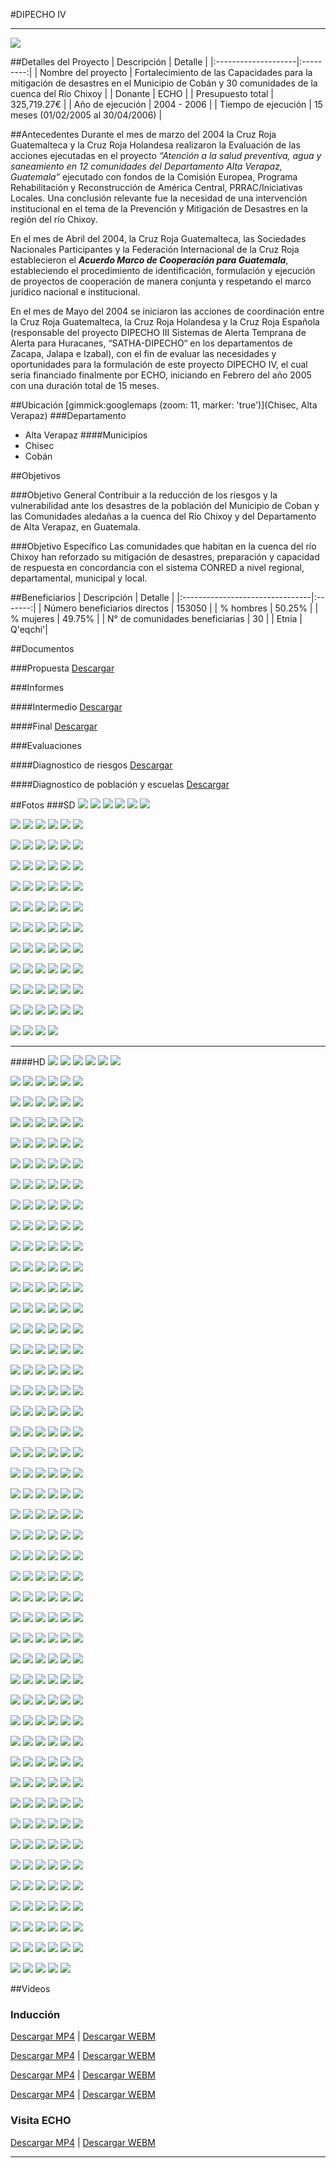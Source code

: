 #DIPECHO IV
- - - - - - - - - - - - - - - - - - - - - - - - - - - - - - - - - - -

![](p04-dipecho4/dipecho_iv-portada-organizacion_capacitacion.jpg)

##Detalles del Proyecto
| Descripción         | Detalle   |
|:--------------------|:---------:|
| Nombre del proyecto | Fortalecimiento de las Capacidades para la mitigación de desastres en el Municipio de Cobán y 30 comunidades de la cuenca del Río Chixoy  |
| Donante             | ECHO |
| Presupuesto total   | 325,719.27€ |
| Año de ejecución    | 2004 - 2006 |
| Tiempo de ejecución | 15 meses (01/02/2005 al 30/04/2006) |


##Antecedentes 
Durante el mes de marzo del 2004 la Cruz Roja Guatemalteca y la Cruz Roja Holandesa realizaron la Evaluación de las acciones ejecutadas en el proyecto *“Atención a la salud preventiva, agua y saneamiento en 12 comunidades del Departamento Alta Verapaz, Guatemala”* ejecutado con fondos de la Comisión Europea, Programa Rehabilitación y Reconstrucción de América Central, PRRAC/Iniciativas Locales. Una conclusión relevante fue la necesidad de una intervención institucional en el tema de la Prevención y Mitigación de Desastres en la región del río Chixoy.
 
En el mes de Abril del 2004, la Cruz Roja Guatemalteca, las Sociedades Nacionales Participantes y la Federación Internacional de la Cruz Roja establecieron el ***Acuerdo Marco de Cooperación para Guatemala***, estableciendo el procedimiento de identificación, formulación y ejecución de proyectos de cooperación de manera conjunta y respetando el marco jurídico nacional e institucional.
 
En el mes de Mayo del 2004 se iniciaron las acciones de coordinación entre la Cruz Roja Guatemalteca, la Cruz Roja Holandesa y la Cruz Roja Española (responsable del proyecto DIPECHO III Sistemas de Alerta Temprana de Alerta para Huracanes, “SATHA-DIPECHO“ en los departamentos de Zacapa, Jalapa e Izabal), con el fin de evaluar las necesidades y oportunidades para la formulación de este proyecto DIPECHO IV, el cual sería financiado finalmente por ECHO, iniciando en Febrero del año 2005 con una duración total de 15 meses.

##Ubicación
[gimmick:googlemaps (zoom: 11, marker: 'true')](Chisec, Alta Verapaz)
###Departamento
* Alta Verapaz
####Municipios
* Chisec
* Cobán

##Objetivos

###Objetivo General
Contribuir a la reducción de los riesgos y la vulnerabilidad ante los desastres de la población del Municipio de Coban y las Comunidades aledañas a la cuenca del Río Chixoy y del  Departamento de Alta Verapaz, en Guatemala.

###Objetivo Específico
Las comunidades que habitan en la cuenca del río Chixoy han reforzado su mitigación de desastres, preparación y capacidad de respuesta en concordancia con el sistema CONRED a nivel regional, departamental, municipal y local.

##Beneficiarios
| Descripción                     | Detalle |
|:--------------------------------|:-------:|
| Número beneficiarios directos | 153050 |
| % hombres                       | 50.25% |
| % mujeres                       | 49.75% |
| N° de comunidades beneficiarias | 30	|
| Etnia                           | Q'eqchi'|

##Documentos

###Propuesta
<a class="media {}" href="proyectos/p04-dipecho4/1-propuesta/propuesta.pdf"></a>
<a class="descarga-pdf" href="p04-dipecho4/1-propuesta/propuesta.pdf">Descargar</a>

###Informes

####Intermedio
<a class="media {}" href="proyectos/p04-dipecho4/2-informes/informe_intermedio_20050907.pdf"></a>
<a class="descarga-pdf" href="p04-dipecho4/2-informes/informe_intermedio_20050907.pdf">Descargar</a>

####Final
<a class="media {}" href="proyectos/p04-dipecho4/2-informes/informe_fina.pdf"></a>
<a class="descarga-pdf" href="p04-dipecho4/2-informes/informe_fina.pdf">Descargar</a>

###Evaluaciones

####Diagnostico de riesgos
<a class="media {}" href="proyectos/p04-dipecho4/3-evaluaciones/diagnnstico_de_riesgos_en_%20coban.pdf"></a>
<a class="descarga-pdf" href="p04-dipecho4/3-evaluaciones/diagnnstico_de_riesgos_en_%20coban.pdf">Descargar</a>

####Diagnostico de población y escuelas
<a class="media {}" href="proyectos/p04-dipecho4/3-evaluaciones/diagnostico_poblacion_y_escuelas.pdf"></a>
<a class="descarga-pdf" href="p04-dipecho4/3-evaluaciones/diagnostico_poblacion_y_escuelas.pdf">Descargar</a>

##Fotos
###SD
![](p04-dipecho4/6-fotografias/primeros_auxilios-020.jpg)
![](p04-dipecho4/6-fotografias/primeros_auxilios-019.jpg)
![](p04-dipecho4/6-fotografias/primeros_auxilios-018.jpg)
![](p04-dipecho4/6-fotografias/primeros_auxilios-017.jpg)
![](p04-dipecho4/6-fotografias/primeros_auxilios-012.jpg)
![](p04-dipecho4/6-fotografias/primeros_auxilios-011.jpg)

![](p04-dipecho4/6-fotografias/primeros_auxilios-010.jpg)
![](p04-dipecho4/6-fotografias/primeros_auxilios-009.jpg)
![](p04-dipecho4/6-fotografias/primeros_auxilios-008.jpg)
![](p04-dipecho4/6-fotografias/primeros_auxilios-007.jpg)
![](p04-dipecho4/6-fotografias/primeros_auxilios-006.jpg)
![](p04-dipecho4/6-fotografias/primeros_auxilios-005.jpg)

![](p04-dipecho4/6-fotografias/primeros_auxilios-004.jpg)
![](p04-dipecho4/6-fotografias/primeros_auxilios-003.jpg)
![](p04-dipecho4/6-fotografias/primeros_auxilios-002.jpg)
![](p04-dipecho4/6-fotografias/primeros_auxilios-001.jpg)
![](p04-dipecho4/6-fotografias/primeros_auxilios-016.jpg)
![](p04-dipecho4/6-fotografias/primeros_auxilios-015.jpg)

![](p04-dipecho4/6-fotografias/primeros_auxilios-014.jpg)
![](p04-dipecho4/6-fotografias/primeros_auxilios-013.jpg)
![](p04-dipecho4/6-fotografias/motos-007.jpg)
![](p04-dipecho4/6-fotografias/motos-005.jpg)
![](p04-dipecho4/6-fotografias/motos-004.jpg)
![](p04-dipecho4/6-fotografias/motos-001.jpg)

![](p04-dipecho4/6-fotografias/motos-006.jpg)
![](p04-dipecho4/6-fotografias/motos-003.jpg)
![](p04-dipecho4/6-fotografias/motos-002.jpg)
![](p04-dipecho4/6-fotografias/edan-013.jpg)
![](p04-dipecho4/6-fotografias/edan-012.jpg)
![](p04-dipecho4/6-fotografias/edan-008.jpg)

![](p04-dipecho4/6-fotografias/edan-004.jpg)
![](p04-dipecho4/6-fotografias/edan-002.jpg)
![](p04-dipecho4/6-fotografias/edan-001.jpg)
![](p04-dipecho4/6-fotografias/edan-038.jpg)
![](p04-dipecho4/6-fotografias/edan-037.jpg)
![](p04-dipecho4/6-fotografias/edan-036.jpg)

![](p04-dipecho4/6-fotografias/edan-035.jpg)
![](p04-dipecho4/6-fotografias/edan-034.jpg)
![](p04-dipecho4/6-fotografias/edan-033.jpg)
![](p04-dipecho4/6-fotografias/edan-032.jpg)
![](p04-dipecho4/6-fotografias/edan-031.jpg)
![](p04-dipecho4/6-fotografias/edan-030.jpg)

![](p04-dipecho4/6-fotografias/edan-029.jpg)
![](p04-dipecho4/6-fotografias/edan-028.jpg)
![](p04-dipecho4/6-fotografias/edan-027.jpg)
![](p04-dipecho4/6-fotografias/edan-026.jpg)
![](p04-dipecho4/6-fotografias/edan-025.jpg)
![](p04-dipecho4/6-fotografias/edan-024.jpg)

![](p04-dipecho4/6-fotografias/edan-023.jpg)
![](p04-dipecho4/6-fotografias/edan-022.jpg)
![](p04-dipecho4/6-fotografias/edan-021.jpg)
![](p04-dipecho4/6-fotografias/edan-020.jpg)
![](p04-dipecho4/6-fotografias/edan-019.jpg)
![](p04-dipecho4/6-fotografias/edan-018.jpg)

![](p04-dipecho4/6-fotografias/edan-017.jpg)
![](p04-dipecho4/6-fotografias/edan-016.jpg)
![](p04-dipecho4/6-fotografias/edan-015.jpg)
![](p04-dipecho4/6-fotografias/edan-014.jpg)
![](p04-dipecho4/6-fotografias/edan-011.jpg)
![](p04-dipecho4/6-fotografias/edan-010.jpg)

![](p04-dipecho4/6-fotografias/edan-009.jpg)
![](p04-dipecho4/6-fotografias/edan-007.jpg)
![](p04-dipecho4/6-fotografias/edan-006.jpg)
![](p04-dipecho4/6-fotografias/edan-005.jpg)
![](p04-dipecho4/6-fotografias/edan-003.jpg)
![](p04-dipecho4/6-fotografias/sede-regional-2.jpg)

![](p04-dipecho4/6-fotografias/materiales-queqchi-2.jpg)
![](p04-dipecho4/6-fotografias/materiales-queqchi-1.jpg)
![](p04-dipecho4/6-fotografias/voluntarios-027.jpg)
![](p04-dipecho4/6-fotografias/seminario_nacional-001.JPG)

- - -

####HD
![](p04-dipecho4/6-fotografias/hd/voluntarios-026.jpg)
![](p04-dipecho4/6-fotografias/hd/voluntarios-025.jpg)
![](p04-dipecho4/6-fotografias/hd/voluntarios-024.jpg)
![](p04-dipecho4/6-fotografias/hd/voluntarios-023.jpg)
![](p04-dipecho4/6-fotografias/hd/voluntarios-022.jpg)
![](p04-dipecho4/6-fotografias/hd/voluntarios-021.jpg)

![](p04-dipecho4/6-fotografias/hd/voluntarios-020.jpg)
![](p04-dipecho4/6-fotografias/hd/voluntarios-019.jpg)
![](p04-dipecho4/6-fotografias/hd/voluntarios-018.jpg)
![](p04-dipecho4/6-fotografias/hd/voluntarios-017.jpg)
![](p04-dipecho4/6-fotografias/hd/voluntarios-016.jpg)
![](p04-dipecho4/6-fotografias/hd/voluntarios-015.jpg)

![](p04-dipecho4/6-fotografias/hd/voluntarios-014.jpg)
![](p04-dipecho4/6-fotografias/hd/voluntarios-013.jpg)
![](p04-dipecho4/6-fotografias/hd/voluntarios-012.jpg)
![](p04-dipecho4/6-fotografias/hd/voluntarios-011.jpg)
![](p04-dipecho4/6-fotografias/hd/voluntarios-010.jpg)
![](p04-dipecho4/6-fotografias/hd/voluntarios-009.jpg)

![](p04-dipecho4/6-fotografias/hd/voluntarios-008.jpg)
![](p04-dipecho4/6-fotografias/hd/voluntarios-007.jpg)
![](p04-dipecho4/6-fotografias/hd/voluntarios-006.jpg)
![](p04-dipecho4/6-fotografias/hd/voluntarios-005.jpg)
![](p04-dipecho4/6-fotografias/hd/voluntarios-004.jpg)
![](p04-dipecho4/6-fotografias/hd/voluntarios-003.jpg)

![](p04-dipecho4/6-fotografias/hd/voluntarios-002.jpg)
![](p04-dipecho4/6-fotografias/hd/voluntarios-001.jpg)
![](p04-dipecho4/6-fotografias/hd/visita-sorpresa-049.JPG)
![](p04-dipecho4/6-fotografias/hd/visita-sorpresa-048.JPG)
![](p04-dipecho4/6-fotografias/hd/visita-sorpresa-047.JPG)
![](p04-dipecho4/6-fotografias/hd/visita-sorpresa-046.JPG)

![](p04-dipecho4/6-fotografias/hd/visita-sorpresa-045.JPG)
![](p04-dipecho4/6-fotografias/hd/visita-sorpresa-044.JPG)
![](p04-dipecho4/6-fotografias/hd/visita-sorpresa-043.JPG)
![](p04-dipecho4/6-fotografias/hd/visita-sorpresa-042.JPG)
![](p04-dipecho4/6-fotografias/hd/visita-sorpresa-041.JPG)
![](p04-dipecho4/6-fotografias/hd/visita-sorpresa-040.JPG)

![](p04-dipecho4/6-fotografias/hd/visita-sorpresa-039.JPG)
![](p04-dipecho4/6-fotografias/hd/visita-sorpresa-038.JPG)
![](p04-dipecho4/6-fotografias/hd/visita-sorpresa-037.JPG)
![](p04-dipecho4/6-fotografias/hd/visita-sorpresa-036.JPG)
![](p04-dipecho4/6-fotografias/hd/visita-sorpresa-035.JPG)
![](p04-dipecho4/6-fotografias/hd/visita-sorpresa-034.JPG)

![](p04-dipecho4/6-fotografias/hd/visita-sorpresa-033.JPG)
![](p04-dipecho4/6-fotografias/hd/visita-sorpresa-032.JPG)
![](p04-dipecho4/6-fotografias/hd/visita-sorpresa-031.JPG)
![](p04-dipecho4/6-fotografias/hd/visita-sorpresa-030.JPG)
![](p04-dipecho4/6-fotografias/hd/visita-sorpresa-029.JPG)
![](p04-dipecho4/6-fotografias/hd/visita-sorpresa-028.JPG)

![](p04-dipecho4/6-fotografias/hd/visita-sorpresa-027.JPG)
![](p04-dipecho4/6-fotografias/hd/visita-sorpresa-026.JPG)
![](p04-dipecho4/6-fotografias/hd/visita-sorpresa-025.JPG)
![](p04-dipecho4/6-fotografias/hd/visita-sorpresa-024.JPG)
![](p04-dipecho4/6-fotografias/hd/visita-sorpresa-023.JPG)
![](p04-dipecho4/6-fotografias/hd/visita-sorpresa-022.JPG)

![](p04-dipecho4/6-fotografias/hd/visita-sorpresa-021.JPG)
![](p04-dipecho4/6-fotografias/hd/visita-sorpresa-020.JPG)
![](p04-dipecho4/6-fotografias/hd/visita-sorpresa-019.JPG)
![](p04-dipecho4/6-fotografias/hd/visita-sorpresa-018.JPG)
![](p04-dipecho4/6-fotografias/hd/visita-sorpresa-017.JPG)
![](p04-dipecho4/6-fotografias/hd/visita-sorpresa-016.JPG)

![](p04-dipecho4/6-fotografias/hd/visita-sorpresa-015.JPG)
![](p04-dipecho4/6-fotografias/hd/visita-sorpresa-014.JPG)
![](p04-dipecho4/6-fotografias/hd/visita-sorpresa-013.JPG)
![](p04-dipecho4/6-fotografias/hd/visita-sorpresa-012.JPG)
![](p04-dipecho4/6-fotografias/hd/visita-sorpresa-011.JPG)
![](p04-dipecho4/6-fotografias/hd/visita-sorpresa-010.JPG)

![](p04-dipecho4/6-fotografias/hd/visita-sorpresa-009.JPG)
![](p04-dipecho4/6-fotografias/hd/visita-sorpresa-008.JPG)
![](p04-dipecho4/6-fotografias/hd/visita-sorpresa-007.JPG)
![](p04-dipecho4/6-fotografias/hd/visita-sorpresa-006.JPG)
![](p04-dipecho4/6-fotografias/hd/visita-sorpresa-005.JPG)
![](p04-dipecho4/6-fotografias/hd/visita-sorpresa-004.JPG)

![](p04-dipecho4/6-fotografias/hd/visita-sorpresa-003.JPG)
![](p04-dipecho4/6-fotografias/hd/visita-sorpresa-002.JPG)
![](p04-dipecho4/6-fotografias/hd/visita-sorpresa-001.JPG)
![](p04-dipecho4/6-fotografias/hd/visita-echo-043.jpg)
![](p04-dipecho4/6-fotografias/hd/visita-echo-042.jpg)
![](p04-dipecho4/6-fotografias/hd/visita-echo-041.jpg)

![](p04-dipecho4/6-fotografias/hd/visita-echo-040.jpg)
![](p04-dipecho4/6-fotografias/hd/visita-echo-039.jpg)
![](p04-dipecho4/6-fotografias/hd/visita-echo-038.jpg)
![](p04-dipecho4/6-fotografias/hd/visita-echo-037.jpg)
![](p04-dipecho4/6-fotografias/hd/visita-echo-036.jpg)
![](p04-dipecho4/6-fotografias/hd/visita-echo-035.jpg)

![](p04-dipecho4/6-fotografias/hd/visita-echo-033.jpg)
![](p04-dipecho4/6-fotografias/hd/visita-echo-032.jpg)
![](p04-dipecho4/6-fotografias/hd/visita-echo-031.jpg)
![](p04-dipecho4/6-fotografias/hd/visita-echo-030.jpg)
![](p04-dipecho4/6-fotografias/hd/visita-echo-029.jpg)
![](p04-dipecho4/6-fotografias/hd/visita-echo-028.jpg)

![](p04-dipecho4/6-fotografias/hd/visita-echo-027.jpg)
![](p04-dipecho4/6-fotografias/hd/visita-echo-026.jpg)
![](p04-dipecho4/6-fotografias/hd/visita-echo-025.jpg)
![](p04-dipecho4/6-fotografias/hd/visita-echo-024.jpg)
![](p04-dipecho4/6-fotografias/hd/visita-echo-023.jpg)
![](p04-dipecho4/6-fotografias/hd/visita-echo-022.jpg)

![](p04-dipecho4/6-fotografias/hd/visita-echo-021.jpg)
![](p04-dipecho4/6-fotografias/hd/visita-echo-020.jpg)
![](p04-dipecho4/6-fotografias/hd/visita-echo-019.jpg)
![](p04-dipecho4/6-fotografias/hd/visita-echo-018.jpg)
![](p04-dipecho4/6-fotografias/hd/visita-echo-017.jpg)
![](p04-dipecho4/6-fotografias/hd/visita-echo-016.jpg)

![](p04-dipecho4/6-fotografias/hd/visita-echo-015.jpg)
![](p04-dipecho4/6-fotografias/hd/visita-echo-014.jpg)
![](p04-dipecho4/6-fotografias/hd/visita-echo-013.jpg)
![](p04-dipecho4/6-fotografias/hd/visita-echo-012.jpg)
![](p04-dipecho4/6-fotografias/hd/visita-echo-011.jpg)
![](p04-dipecho4/6-fotografias/hd/visita-echo-010.jpg)

![](p04-dipecho4/6-fotografias/hd/visita-echo-009.jpg)
![](p04-dipecho4/6-fotografias/hd/visita-echo-008.jpg)
![](p04-dipecho4/6-fotografias/hd/visita-echo-007.jpg)
![](p04-dipecho4/6-fotografias/hd/visita-echo-006.jpg)
![](p04-dipecho4/6-fotografias/hd/visita-echo-005.jpg)
![](p04-dipecho4/6-fotografias/hd/visita-echo-004.jpg)

![](p04-dipecho4/6-fotografias/hd/visita-echo-003.jpg)
![](p04-dipecho4/6-fotografias/hd/visita-echo-002.jpg)
![](p04-dipecho4/6-fotografias/hd/visita-echo-001.jpg)
![](p04-dipecho4/6-fotografias/hd/seminario_nacional-010.JPG)
![](p04-dipecho4/6-fotografias/hd/seminario_nacional-009.JPG)
![](p04-dipecho4/6-fotografias/hd/seminario_nacional-008.JPG)

![](p04-dipecho4/6-fotografias/hd/seminario_nacional-007.JPG)
![](p04-dipecho4/6-fotografias/hd/seminario_nacional-006.JPG)
![](p04-dipecho4/6-fotografias/hd/seminario_nacional-005.JPG)
![](p04-dipecho4/6-fotografias/hd/seminario_nacional-004.JPG)
![](p04-dipecho4/6-fotografias/hd/seminario_nacional-003.JPG)
![](p04-dipecho4/6-fotografias/hd/seminario_nacional-002.JPG)

![](p04-dipecho4/6-fotografias/hd/rotulos-006.JPG)
![](p04-dipecho4/6-fotografias/hd/rotulos-005.JPG)
![](p04-dipecho4/6-fotografias/hd/rotulos-004.JPG)
![](p04-dipecho4/6-fotografias/hd/rotulos-003.JPG)
![](p04-dipecho4/6-fotografias/hd/rotulos-002.JPG)
![](p04-dipecho4/6-fotografias/hd/rotulos-001.JPG)

![](p04-dipecho4/6-fotografias/hd/presentacion_oficial-013.jpg)
![](p04-dipecho4/6-fotografias/hd/presentacion_oficial-012.jpg)
![](p04-dipecho4/6-fotografias/hd/presentacion_oficial-011.jpg)
![](p04-dipecho4/6-fotografias/hd/presentacion_oficial-010.jpg)
![](p04-dipecho4/6-fotografias/hd/presentacion_oficial-009.jpg)
![](p04-dipecho4/6-fotografias/hd/presentacion_oficial-008.jpg)

![](p04-dipecho4/6-fotografias/hd/presentacion_oficial-007.jpg)
![](p04-dipecho4/6-fotografias/hd/presentacion_oficial-006.jpg)
![](p04-dipecho4/6-fotografias/hd/presentacion_oficial-005.jpg)
![](p04-dipecho4/6-fotografias/hd/presentacion_oficial-004.jpg)
![](p04-dipecho4/6-fotografias/hd/presentacion_oficial-003.jpg)
![](p04-dipecho4/6-fotografias/hd/presentacion_oficial-002.jpg)

![](p04-dipecho4/6-fotografias/hd/presentacion_oficial-001.jpg)
![](p04-dipecho4/6-fotografias/hd/paquetes_escolares013.jpg)
![](p04-dipecho4/6-fotografias/hd/paquetes_escolares012.jpg)
![](p04-dipecho4/6-fotografias/hd/paquetes_escolares011.jpg)
![](p04-dipecho4/6-fotografias/hd/paquetes_escolares010.jpg)
![](p04-dipecho4/6-fotografias/hd/paquetes_escolares009.jpg)

![](p04-dipecho4/6-fotografias/hd/paquetes_escolares008.jpg)
![](p04-dipecho4/6-fotografias/hd/paquetes_escolares007.jpg)
![](p04-dipecho4/6-fotografias/hd/paquetes_escolares006.jpg)
![](p04-dipecho4/6-fotografias/hd/paquetes_escolares005.jpg)
![](p04-dipecho4/6-fotografias/hd/paquetes_escolares004.jpg)
![](p04-dipecho4/6-fotografias/hd/paquetes_escolares003.jpg)

![](p04-dipecho4/6-fotografias/hd/paquetes_escolares002.jpg)
![](p04-dipecho4/6-fotografias/hd/paquetes_escolares001.jpg)
![](p04-dipecho4/6-fotografias/hd/organizacion-capacitacion.jpg)
![](p04-dipecho4/6-fotografias/hd/lecciones_aprendidas-006.JPG)
![](p04-dipecho4/6-fotografias/hd/lecciones_aprendidas-005.JPG)
![](p04-dipecho4/6-fotografias/hd/lecciones_aprendidas-004.JPG)

![](p04-dipecho4/6-fotografias/hd/lecciones_aprendidas-003.JPG)
![](p04-dipecho4/6-fotografias/hd/lecciones_aprendidas-002.JPG)
![](p04-dipecho4/6-fotografias/hd/lecciones_aprendidas-001.JPG)
![](p04-dipecho4/6-fotografias/hd/induccion-029.jpg)
![](p04-dipecho4/6-fotografias/hd/induccion-028.jpg)
![](p04-dipecho4/6-fotografias/hd/induccion-027.jpg)

![](p04-dipecho4/6-fotografias/hd/induccion-026.jpg)
![](p04-dipecho4/6-fotografias/hd/induccion-025.jpg)
![](p04-dipecho4/6-fotografias/hd/induccion-024.jpg)
![](p04-dipecho4/6-fotografias/hd/induccion-023.jpg)
![](p04-dipecho4/6-fotografias/hd/induccion-022.jpg)
![](p04-dipecho4/6-fotografias/hd/induccion-021.jpg)

![](p04-dipecho4/6-fotografias/hd/induccion-020.jpg)
![](p04-dipecho4/6-fotografias/hd/induccion-019.jpg)
![](p04-dipecho4/6-fotografias/hd/induccion-018.jpg)
![](p04-dipecho4/6-fotografias/hd/induccion-017.jpg)
![](p04-dipecho4/6-fotografias/hd/induccion-016.jpg)
![](p04-dipecho4/6-fotografias/hd/induccion-015.jpg)

![](p04-dipecho4/6-fotografias/hd/induccion-014.jpg)
![](p04-dipecho4/6-fotografias/hd/induccion-013.jpg)
![](p04-dipecho4/6-fotografias/hd/induccion-012.jpg)
![](p04-dipecho4/6-fotografias/hd/induccion-011.jpg)
![](p04-dipecho4/6-fotografias/hd/induccion-010.jpg)
![](p04-dipecho4/6-fotografias/hd/induccion-009.jpg)

![](p04-dipecho4/6-fotografias/hd/induccion-008.jpg)
![](p04-dipecho4/6-fotografias/hd/induccion-007.jpg)
![](p04-dipecho4/6-fotografias/hd/induccion-006.jpg)
![](p04-dipecho4/6-fotografias/hd/induccion-005.jpg)
![](p04-dipecho4/6-fotografias/hd/induccion-004.jpg)
![](p04-dipecho4/6-fotografias/hd/induccion-003.jpg)

![](p04-dipecho4/6-fotografias/hd/induccion-002.jpg)
![](p04-dipecho4/6-fotografias/hd/induccion-001.jpg)
![](p04-dipecho4/6-fotografias/hd/cuse-011.jpg)
![](p04-dipecho4/6-fotografias/hd/cuse-010.jpg)
![](p04-dipecho4/6-fotografias/hd/cuse-009.jpg)
![](p04-dipecho4/6-fotografias/hd/cuse-008.jpg)

![](p04-dipecho4/6-fotografias/hd/cuse-007.jpg)
![](p04-dipecho4/6-fotografias/hd/cuse-006.jpg)
![](p04-dipecho4/6-fotografias/hd/cuse-005.jpg)
![](p04-dipecho4/6-fotografias/hd/cuse-004.jpg)
![](p04-dipecho4/6-fotografias/hd/cuse-003.jpg)
![](p04-dipecho4/6-fotografias/hd/cuse-002.jpg)

![](p04-dipecho4/6-fotografias/hd/cuse-001.jpg)
![](p04-dipecho4/6-fotografias/hd/comite-seleccion.jpg)
![](p04-dipecho4/6-fotografias/hd/cierre-061.JPG)
![](p04-dipecho4/6-fotografias/hd/cierre-060.JPG)
![](p04-dipecho4/6-fotografias/hd/cierre-059.JPG)
![](p04-dipecho4/6-fotografias/hd/cierre-058.JPG)

![](p04-dipecho4/6-fotografias/hd/cierre-056.JPG)
![](p04-dipecho4/6-fotografias/hd/cierre-055.JPG)
![](p04-dipecho4/6-fotografias/hd/cierre-054.JPG)
![](p04-dipecho4/6-fotografias/hd/cierre-053.JPG)
![](p04-dipecho4/6-fotografias/hd/cierre-052.JPG)
![](p04-dipecho4/6-fotografias/hd/cierre-051.JPG)

![](p04-dipecho4/6-fotografias/hd/cierre-050.JPG)
![](p04-dipecho4/6-fotografias/hd/cierre-049.JPG)
![](p04-dipecho4/6-fotografias/hd/cierre-048.JPG)
![](p04-dipecho4/6-fotografias/hd/cierre-047.JPG)
![](p04-dipecho4/6-fotografias/hd/cierre-046.JPG)
![](p04-dipecho4/6-fotografias/hd/cierre-045.JPG)

![](p04-dipecho4/6-fotografias/hd/cierre-044.JPG)
![](p04-dipecho4/6-fotografias/hd/cierre-043.JPG)
![](p04-dipecho4/6-fotografias/hd/cierre-042.JPG)
![](p04-dipecho4/6-fotografias/hd/cierre-041.JPG)
![](p04-dipecho4/6-fotografias/hd/cierre-040.JPG)
![](p04-dipecho4/6-fotografias/hd/cierre-039.JPG)

![](p04-dipecho4/6-fotografias/hd/cierre-038.JPG)
![](p04-dipecho4/6-fotografias/hd/cierre-037.JPG)
![](p04-dipecho4/6-fotografias/hd/cierre-036.JPG)
![](p04-dipecho4/6-fotografias/hd/cierre-035.JPG)
![](p04-dipecho4/6-fotografias/hd/cierre-034.JPG)
![](p04-dipecho4/6-fotografias/hd/cierre-033.JPG)

![](p04-dipecho4/6-fotografias/hd/cierre-032.JPG)
![](p04-dipecho4/6-fotografias/hd/cierre-031.JPG)
![](p04-dipecho4/6-fotografias/hd/cierre-030.JPG)
![](p04-dipecho4/6-fotografias/hd/cierre-029.JPG)
![](p04-dipecho4/6-fotografias/hd/cierre-028.JPG)
![](p04-dipecho4/6-fotografias/hd/cierre-027.JPG)

![](p04-dipecho4/6-fotografias/hd/cierre-026.JPG)
![](p04-dipecho4/6-fotografias/hd/cierre-025.JPG)
![](p04-dipecho4/6-fotografias/hd/cierre-024.JPG)
![](p04-dipecho4/6-fotografias/hd/cierre-023.JPG)
![](p04-dipecho4/6-fotografias/hd/cierre-022.JPG)
![](p04-dipecho4/6-fotografias/hd/cierre-021.JPG)

![](p04-dipecho4/6-fotografias/hd/cierre-020.JPG)
![](p04-dipecho4/6-fotografias/hd/cierre-019.JPG)
![](p04-dipecho4/6-fotografias/hd/cierre-018.JPG)
![](p04-dipecho4/6-fotografias/hd/cierre-017.JPG)
![](p04-dipecho4/6-fotografias/hd/cierre-016.JPG)
![](p04-dipecho4/6-fotografias/hd/cierre-015.JPG)

![](p04-dipecho4/6-fotografias/hd/cierre-014.JPG)
![](p04-dipecho4/6-fotografias/hd/cierre-013.JPG)
![](p04-dipecho4/6-fotografias/hd/cierre-012.JPG)
![](p04-dipecho4/6-fotografias/hd/cierre-011.JPG)
![](p04-dipecho4/6-fotografias/hd/cierre-010.JPG)
![](p04-dipecho4/6-fotografias/hd/cierre-009.JPG)

![](p04-dipecho4/6-fotografias/hd/cierre-008.JPG)
![](p04-dipecho4/6-fotografias/hd/cierre-007.JPG)
![](p04-dipecho4/6-fotografias/hd/cierre-006.JPG)
![](p04-dipecho4/6-fotografias/hd/cierre-005.JPG)
![](p04-dipecho4/6-fotografias/hd/cierre-004.JPG)
![](p04-dipecho4/6-fotografias/hd/cierre-003.JPG)

![](p04-dipecho4/6-fotografias/hd/cierre-002.JPG)
![](p04-dipecho4/6-fotografias/hd/cierre-001.JPG)
![](p04-dipecho4/6-fotografias/hd/charla-voluntariado-3.jpg)
![](p04-dipecho4/6-fotografias/hd/charla-voluntariado-2.jpg)
![](p04-dipecho4/6-fotografias/hd/charla-voluntariado-1.jpg)

##Videos
### Inducción
[](http://www.youtube.com/watch?v=uVCbgjQK2p8)
[Descargar MP4](p04-dipecho4/7-video/induccion-030.mp4 "DIPECHO IV - Inducción - 30") | [Descargar WEBM](pp04-dipecho4/7-video/induccion-030.webm "DIPECHO IV - Inducción - 30")

[](http://www.youtube.com/watch?v=c7j18yqWRzE)
[Descargar MP4](p04-dipecho4/7-video/induccion-031.mp4 "DIPECHO IV - Inducción - 31") | [Descargar WEBM](p04-dipecho4/7-video/induccion-031.webm "DIPECHO IV - Inducción - 31")

[](http://www.youtube.com/watch?v=XpgRtACl5Mo)
[Descargar MP4](p04-dipecho4/7-video/induccion-032.mp4 "DIPECHO IV - Inducción - 32") | [Descargar WEBM](proyectos/p04-dipecho4/7-video/induccion-032.webm "DIPECHO IV - Inducción - 32")

[](http://www.youtube.com/watch?v=0V0r2XCZxzs)
[Descargar MP4](proyectos/p04-dipecho4/7-video/induccion-033.mp4 "DIPECHO IV - Inducción - 33") | [Descargar WEBM](p04-dipecho4/7-video/induccion-033.webm "DIPECHO IV - Inducción - 33")

### Visita ECHO
[](http://www.youtube.com/watch?v=f5MF572Gcxk)
[Descargar MP4](p04-dipecho4/7-video/visita-echo-034.mp4 "DIPECHO IV - Visita - 34") | [Descargar WEBM](p04-dipecho4/7-video/visita-echo-034.webm "DIPECHO IV - Visita - 34")

- - -

[p01]: proyectos/p01.md	"Programa para el Desarrollo"
[p02]: proyectos/p02.md	"Cooperación Holandesa para Ayuda en Centroamérica -CHACA-"
[p03]: proyectos/p03.md	"Atención a la salud preventiva, agua y saneamiento en 12 comunidades de Alta Verapaz, Guatemala"
[p04]: proyectos/p04.md	"Fortalecimiento de las Capacidades para la mitigación de desastres en el Municipio de Cobán y 30 comunidades de la cuenca del Río Chixoy"
[p05]: proyectos/p05.md	"Reduciendo los Riesgos en Comunidades Vulnerables del  Municipio de Santo Domingo, Departamento de Suchitepéquez, Guatemala"
[p06]: proyectos/p06.md	"Fortaleciendo capacidades ante los riesgos de Cambio Climático en el Oriente de Guatemala"
[p07]: proyectos/p07.md	"Reducción de Vulnerabilidades ante los efectos del Cambio Climático en Guatemala, Fase II"
[p08]: proyectos/p08.md	"Trabajando juntos podemos reducir los riesgos en las comunidades vulnerables de Champerico y Retalhuleu, Guatemala"
[p09]: proyectos/p09.md	"Respuesta inmediata ante las inundaciones provocadas por la Tormenta AGATHA, en la región suroccidente de Guatemala"
[p10]: proyectos/p10.md	"Fortaleciendo la Resiliencia de las comunidades ante los efectos de los desastres en parcelamiento La Máquina, Suchitepéquez y Retalhuleu"
[p11]: proyectos/p11.md	"Reducción del riesgo de desastres incrementados por el Cambio Climático"
[p12]: proyectos/p12.md	"Respuesta Inmediata a los efectos de los sismos en el departamento de Santa Rosa, Guatemala"
[p13]: proyectos/p13.md	"Aumentando la resiliencia ante los desastres en el departamento del Peten, Guatemala"
[p14]: proyectos/p14.md	"Mejorando la Salud Materno Neonatal de Comunidades Vulnerables de San Marcos, Guatemala"

<script type="text/javascript">$('.media').media();</script>